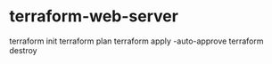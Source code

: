 # terraform-web-server

terraform init
terraform plan
terraform apply -auto-approve
terraform destroy
